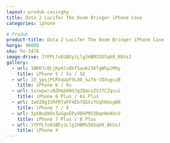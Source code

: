 ```yaml
---
layout: produk-casinghp
title: Dota 2 Lucifer The Doom Bringer iPhone Case
categories: iphone

# Produk
product-title: Dota 2 Lucifer The Doom Bringer iPhone Case
harga: 90000
sku: hn-3476
image-drive: 1YFPLfoEGBEyiLlg2HBMS5DSqkR_BbVxJ
gallery:
  - url: 1BRK7c0LjKpHln8bf5aoK25KTgWhp2MXy
    title: iPhone 5 / 5s / SE
  - url: 1V_ypsjPLRSqUpF9L80_kzfm-CQXugxiB
    title: iPhone 6 / 6s
  - url: 1scwpwruNZHqbO0dJgZBmcuIVJ7CZqsui
    title: iPhone 6 Plus / 6s Plus
  - url: 1wdZ8g1SRFM7aFF4Eb7QGXiYUqh6GsgB0
    title: iPhone 7 / 8
  - url: 1pXBuUkOsIwGgoEPy9OkP0CUDqnWoAUvV
    title: iPhone 7 Plus / 8 Plus
  - url: 1YFPLfoEGBEyiLlg2HBMS5DSqkR_BbVxJ
    title: iPhone X
---
```

